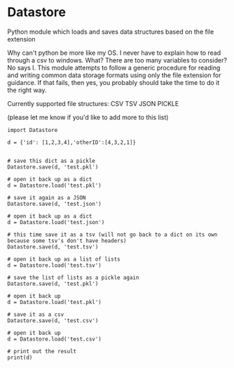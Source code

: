 # Datastore
Python module which loads and saves data structures based on the file extension

Why can't python be more like my OS. I never have to explain how to read through a csv to windows. What? There are too many variables to consider? No says I. This module attempts to follow a generic procedure for reading and writing common data storage formats using only the file extension for guidance. If that fails, then yes, you probably should take the time to do it the right way. 

Currently supported file structures: CSV TSV JSON PICKLE 

(please let me know if you'd like to add more to this list)

```
import Datastore

d = {'id': [1,2,3,4],'otherID':[4,3,2,1]}


# save this dict as a pickle
Datastore.save(d, 'test.pkl')

# open it back up as a dict
d = Datastore.load('test.pkl')

# save it again as a JSON
Datastore.save(d, 'test.json')

# open it back up as a dict
d = Datastore.load('test.json')

# this time save it as a tsv (will not go back to a dict on its own because some tsv's don't have headers)
Datastore.save(d, 'test.tsv')

# open it back up as a list of lists
d = Datastore.load('test.tsv')

# save the list of lists as a pickle again
Datastore.save(d, 'test.pkl')

# open it back up
d = Datastore.load('test.pkl')

# save it as a csv
Datastore.save(d, 'test.csv')

# open it back up
d = Datastore.load('test.csv')

# print out the result
print(d)
```
